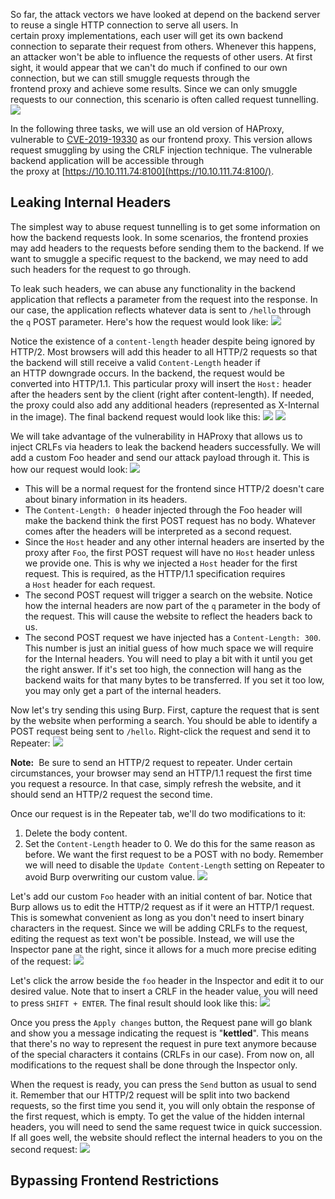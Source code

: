 So far, the attack vectors we have looked at depend on the backend server to reuse a single HTTP connection to serve all users. In certain proxy implementations, each user will get its own backend connection to separate their request from others. Whenever this happens, an attacker won't be able to influence the requests of other users. At first sight, it would appear that we can't do much if confined to our own connection, but we can still smuggle requests through the frontend proxy and achieve some results. Since we can only smuggle requests to our connection, this scenario is often called request tunnelling.
	![](Pasted%20image%2020250214104223.png)

In the following three tasks, we will use an old version of HAProxy, vulnerable to [CVE-2019-19330](https://cve.mitre.org/cgi-bin/cvename.cgi?name=CVE-2019-19330) as our frontend proxy. This version allows request smuggling by using the CRLF injection technique. The vulnerable backend application will be accessible through the proxy at [https://10.10.111.74:8100](https://10.10.111.74:8100/).

## Leaking Internal Headers
The simplest way to abuse request tunnelling is to get some information on how the backend requests look. In some scenarios, the frontend proxies may add headers to the requests before sending them to the backend. If we want to smuggle a specific request to the backend, we may need to add such headers for the request to go through.

To leak such headers, we can abuse any functionality in the backend application that reflects a parameter from the request into the response. In our case, the application reflects whatever data is sent to `/hello` through the `q` POST parameter. Here's how the request would look like:
	![](Pasted%20image%2020250214105041.png)

Notice the existence of a `content-length` header despite being ignored by HTTP/2. Most browsers will add this header to all HTTP/2 requests so that the backend will still receive a valid `Content-Length` header if an HTTP downgrade occurs. In the backend, the request would be converted into HTTP/1.1. This particular proxy will insert the `Host:` header after the headers sent by the client (right after content-length). If needed, the proxy could also add any additional headers (represented as X-Internal in the image). The final backend request would look like this:
	![](Pasted%20image%2020250214105209.png)
		![](Pasted%20image%2020250214105220.png)

We will take advantage of the vulnerability in HAProxy that allows us to inject CRLFs via headers to leak the backend headers successfully. We will add a custom Foo header and send our attack payload through it. This is how our request would look:
	![](Pasted%20image%2020250214105321.png)

- This will be a normal request for the frontend since HTTP/2 doesn't care about binary information in its headers.
- The `Content-Length: 0` header injected through the Foo header will make the backend think the first POST request has no body. Whatever comes after the headers will be interpreted as a second request.
- Since the `Host` header and any other internal headers are inserted by the proxy after `Foo`, the first POST request will have no `Host` header unless we provide one. This is why we injected a `Host` header for the first request. This is required, as the HTTP/1.1 specification requires a `Host` header for each request.
- The second POST request will trigger a search on the website. Notice how the internal headers are now part of the `q` parameter in the body of the request. This will cause the website to reflect the headers back to us.
- The second POST request we have injected has a `Content-Length: 300`. This number is just an initial guess of how much space we will require for the Internal headers. You will need to play a bit with it until you get the right answer. If it's set too high, the connection will hang as the backend waits for that many bytes to be transferred. If you set it too low, you may only get a part of the internal headers.

Now let's try sending this using Burp. First, capture the request that is sent by the website when performing a search. You should be able to identify a POST request being sent to `/hello`. Right-click the request and send it to Repeater:
	![](Pasted%20image%2020250214111137.png)

**Note:** 
	Be sure to send an HTTP/2 request to repeater. Under certain circumstances, your browser may send an HTTP/1.1 request the first time you request a resource. In that case, simply refresh the website, and it should send an HTTP/2 request the second time.

Once our request is in the Repeater tab, we'll do two modifications to it:
1. Delete the body content.
2. Set the `Content-Length` header to 0. We do this for the same reason as before. We want the first request to be a POST with no body. Remember we will need to disable the `Update Content-Length` setting on Repeater to avoid Burp overwriting our custom value.
	![](Pasted%20image%2020250214111220.png)

Let's add our custom `Foo` header with an initial content of bar. Notice that Burp allows us to edit the HTTP/2 request as if it were an HTTP/1 request. This is somewhat convenient as long as you don't need to insert binary characters in the request. Since we will be adding CRLFs to the request, editing the request as text won't be possible. Instead, we will use the Inspector pane at the right, since it allows for a much more precise editing of the request:
	![](Pasted%20image%2020250214111300.png)

Let's click the arrow beside the `foo` header in the Inspector and edit it to our desired value. Note that to insert a CRLF in the header value, you will need to press `SHIFT + ENTER`. The final result should look like this:
	![](Pasted%20image%2020250214111309.png)

Once you press the `Apply changes` button, the Request pane will go blank and show you a message indicating the request is "**kettled**". This means that there's no way to represent the request in pure text anymore because of the special characters it contains (CRLFs in our case). From now on, all modifications to the request shall be done through the Inspector only.

When the request is ready, you can press the `Send` button as usual to send it. Remember that our HTTP/2 request will be split into two backend requests, so the first time you send it, you will only obtain the response of the first request, which is empty. To get the value of the hidden internal headers, you will need to send the same request twice in quick succession. If all goes well, the website should reflect the internal headers to you on the second request:
		![](Pasted%20image%2020250214111323.png)


## Bypassing Frontend Restrictions
